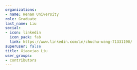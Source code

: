 ```yaml
---
organizations:
- name: Henan University
role: Graduate
last_name: Liu
social:
- icon: linkedin
  icon_pack: fab
  link: https://www.linkedin.com/in/chuchu-wang-71331190/
superuser: false
title: Xiaoxiao Liu
user_groups:
- contributors
---
```





